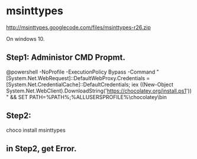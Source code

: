 # msinttypes
http://msinttypes.googlecode.com/files/msinttypes-r26.zip


On windows 10.

## Step1: Administor CMD Propmt.
@powershell -NoProfile -ExecutionPolicy Bypass -Command "[System.Net.WebRequest]::DefaultWebProxy.Credentials = [System.Net.CredentialCache]::DefaultCredentials; iex ((New-Object System.Net.WebClient).DownloadString('https://chocolatey.org/install.ps1'))" && SET PATH=%PATH%;%ALLUSERSPROFILE%\chocolatey\bin

## Step2:
choco install msinttypes

## in Step2, get Error.


